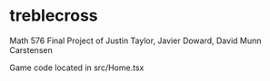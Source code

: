 # treblecross
Math 576 Final Project of Justin Taylor, Javier Doward, David Munn Carstensen

Game code located in src/Home.tsx
